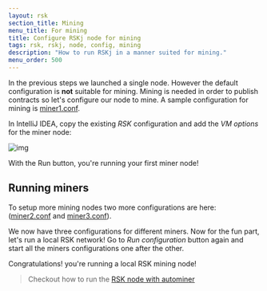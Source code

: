 ```yaml
---
layout: rsk
section_title: Mining
menu_title: For mining
title: Configure RSKj node for mining
tags: rsk, rskj, node, config, mining
description: "How to run RSKj in a manner suited for mining."
menu_order: 500
---
```


In the previous steps we launched a single node. However the default configuration is **not** suitable for mining. Mining is needed in order to publish contracts so let's configure our node to mine.
A sample configuration for mining is [miner1.conf](/assets/files/mining-config/miner1.conf).

In IntelliJ IDEA, copy the existing *RSK* configuration and add the *VM options* for the miner node:

![img](/assets/img/rsk/howToInstallAndRun/Miner1Conf.png)

With the Run button, you're running your first miner node!

## Running miners

To setup more mining nodes two more configurations are here: ([miner2.conf](/assets/files/mining-config/miner2.conf) and [miner3.conf](/assets/files/mining-config/miner3.conf)).

We now have three configurations for different miners.
Now for the fun part, let's run a local RSK network!
Go to *Run configuration* button again and start all the miners configurations one after the other.

Congratulations! you're running a local RSK mining node!

> Checkout how to run the [RSK node with autominer](/rsk/node/configure/autominer/)